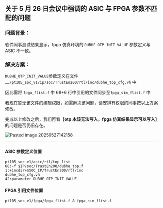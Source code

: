## 关于 5 月 26 日会议中强调的 ASIC 与 FPGA 参数不匹配的问题

### 问题背景：

软件同事测试结果显示，fpga 仿真环境的 `DUBHE_OTP_INIT_VALUE` 参数定义与 ASIC 不一致。

### 解决方案：

`DUBHE_OTP_INIT_VALUE`参数定义在文件 `……/pt105_soc_v1/ip/soc/TrustEn200/rtl/inc/dubhe_top_cfg.vh` 中

因此需将 `fpga_flist.f` 中 68+6 行中引用的文件同步至`fpga_sim_flist.f` 中

我现在暂无该文件的编辑权限，如需解决该问题，请安排有权限的同事按以上方案修改。

完成以上修改之后，我们再看【**otp 本该无法写入，fpga 仿真结果显示可以写入**】的问题是否仍旧存在。

![Pasted image 20250527142158](https://lincx-img.oss-cn-shanghai.aliyuncs.com/img/Pasted%20image%2020250527142158.png)

---

#### ASIC 参数定义位置

```
pt105_soc_v1/asic/rtl/top_list
68:-f $IP/soc/TrustEn200/dubhe_top.f
1:+incdir+$SOC_IP/TrustEn200/rtl/inc
dubhe_top_cfg.vh
42:parameter DUBHE_OTP_INIT_VALUE

```

#### FPGA 引用文件位置

```
pt105_soc_v1/fpga/fpga_flist.f & fpga_sim_flist.f
```

